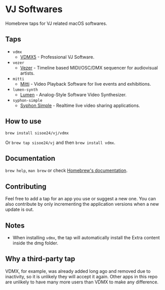 # VJ Softwares

Homebrew taps for VJ related macOS softwares.

## Taps

- `vdmx` 
  - [VDMX5](https://vdmx.vidvox.net) - Professional VJ Software.
- `vezer`
  - [Vezer](https://imimot.com/vezer/) - Timeline based MIDI/OSC/DMX sequencer for audiovisual artists.
- `mitti` 
  - [Mitti](https://imimot.com/mitti/) - Video Playback Software for live events and exhibitions.
- `lumen-synth`
  - [Lumen](https://lumen-app.com) - Analog-Style Software Video Synthesizer.
- `syphon-simple` 
  - [Syphon Simple](https://github.com/Syphon/Simple) - Realtime live video sharing applications.

## How to use

`brew install sisoe24/vj/vdmx`

Or `brew tap sisoe24/vj` and then `brew install vdmx`.

## Documentation

`brew help`, `man brew` or check [Homebrew's documentation](https://docs.brew.sh).

## Contributing

Feel free to add a tap for an app you use or suggest a new one. You can also contribute by only incrementing the application versions when a new update is out.

## Notes

- When installing `vdmx`, the tap will automatically install the Extra content inside the dmg folder.

## Why a third-party tap

VDMX, for example, was already added long ago and removed due to inactivity, 
so it is unlikely they will accept it again. Other apps in this repo are unlikely
to have many more users than VDMX to make any difference.